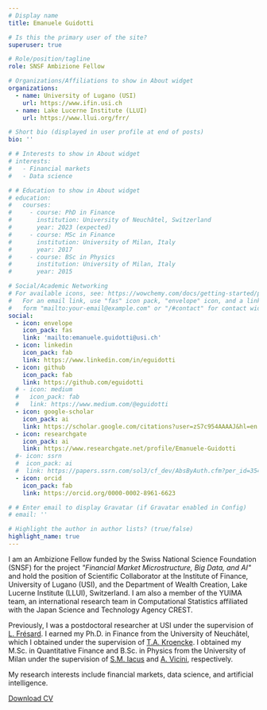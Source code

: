 ```yaml
---
# Display name
title: Emanuele Guidotti

# Is this the primary user of the site?
superuser: true

# Role/position/tagline
role: SNSF Ambizione Fellow

# Organizations/Affiliations to show in About widget
organizations:
  - name: University of Lugano (USI)
    url: https://www.ifin.usi.ch
  - name: Lake Lucerne Institute (LLUI)
    url: https://www.llui.org/frr/

# Short bio (displayed in user profile at end of posts)
bio: ''

# # Interests to show in About widget
# interests:
#   - Financial markets
#   - Data science

# # Education to show in About widget
# education:
#   courses:
#     - course: PhD in Finance
#       institution: University of Neuchâtel, Switzerland
#       year: 2023 (expected)
#     - course: MSc in Finance
#       institution: University of Milan, Italy
#       year: 2017
#     - course: BSc in Physics
#       institution: University of Milan, Italy
#       year: 2015

# Social/Academic Networking
# For available icons, see: https://wowchemy.com/docs/getting-started/page-builder/#icons
#   For an email link, use "fas" icon pack, "envelope" icon, and a link in the
#   form "mailto:your-email@example.com" or "/#contact" for contact widget.
social:
  - icon: envelope
    icon_pack: fas
    link: 'mailto:emanuele.guidotti@usi.ch'
  - icon: linkedin
    icon_pack: fab
    link: https://www.linkedin.com/in/eguidotti
  - icon: github
    icon_pack: fab
    link: https://github.com/eguidotti
  # - icon: medium
  #   icon_pack: fab
  #   link: https://www.medium.com/@eguidotti
  - icon: google-scholar
    icon_pack: ai
    link: https://scholar.google.com/citations?user=zS7c954AAAAJ&hl=en
  - icon: researchgate
    icon_pack: ai
    link: https://www.researchgate.net/profile/Emanuele-Guidotti
  #- icon: ssrn
  #  icon_pack: ai
  #  link: https://papers.ssrn.com/sol3/cf_dev/AbsByAuth.cfm?per_id=3542050
  - icon: orcid
    icon_pack: fab
    link: https://orcid.org/0000-0002-8961-6623

# # Enter email to display Gravatar (if Gravatar enabled in Config)
# email: ''

# Highlight the author in author lists? (true/false)
highlight_name: true
---
```


I am an Ambizione Fellow funded by the Swiss National Science Foundation (SNSF) for the project *"Financial Market Microstructure, Big Data, and AI"* and hold the position of Scientific Collaborator at the Institute of Finance, University of Lugano (USI), and the Department of Wealth Creation, Lake Lucerne Institute (LLUI), Switzerland. I am also a member of the YUIMA team, an international research team in Computational Statistics affiliated with the Japan Science and Technology Agency CREST.

Previously, I was a postdoctoral researcher at USI under the supervision of [L. Frésard](https://scholar.google.ch/citations?user=ktC1pPAAAAAJ&hl=en). I earned my Ph.D. in Finance from the University of Neuchâtel, which I obtained under the supervision of [T.A. Kroencke](https://scholar.google.com/citations?user=Ca_UmBoAAAAJ&hl=en). I obtained my M.Sc. in Quantitative Finance and B.Sc. in Physics from the University of Milan under the supervision of [S.M. Iacus](https://scholar.google.com/citations?user=JBs9tJ4AAAAJ&hl=en) and [A. Vicini](https://scholar.google.it/citations?user=-LV8m-oAAAAJ&hl=en), respectively. 

My research interests include financial markets, data science, and artificial intelligence. 

[Download CV](uploads/cv.pdf)
